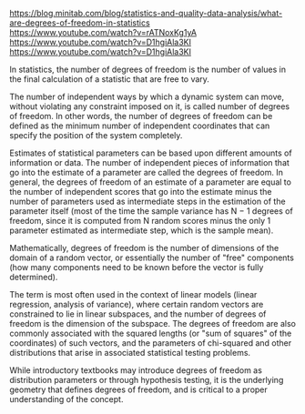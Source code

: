 https://blog.minitab.com/blog/statistics-and-quality-data-analysis/what-are-degrees-of-freedom-in-statistics   
https://www.youtube.com/watch?v=rATNoxKg1yA   
https://www.youtube.com/watch?v=D1hgiAla3KI    
https://www.youtube.com/watch?v=D1hgiAla3KI    

In statistics, the number of degrees of freedom is the number of values in the final calculation of a statistic that are free to vary.

The number of independent ways by which a dynamic system can move, without violating any constraint imposed on it, is called number of degrees of freedom. In other words, the number of degrees of freedom can be defined as the minimum number of independent coordinates that can specify the position of the system completely.

Estimates of statistical parameters can be based upon different amounts of information or data. The number of independent pieces of information that go into the estimate of a parameter are called the degrees of freedom. In general, the degrees of freedom of an estimate of a parameter are equal to the number of independent scores that go into the estimate minus the number of parameters used as intermediate steps in the estimation of the parameter itself (most of the time the sample variance has N − 1 degrees of freedom, since it is computed from N random scores minus the only 1 parameter estimated as intermediate step, which is the sample mean).

Mathematically, degrees of freedom is the number of dimensions of the domain of a random vector, or essentially the number of "free" components (how many components need to be known before the vector is fully determined).

The term is most often used in the context of linear models (linear regression, analysis of variance), where certain random vectors are constrained to lie in linear subspaces, and the number of degrees of freedom is the dimension of the subspace. The degrees of freedom are also commonly associated with the squared lengths (or "sum of squares" of the coordinates) of such vectors, and the parameters of chi-squared and other distributions that arise in associated statistical testing problems.

While introductory textbooks may introduce degrees of freedom as distribution parameters or through hypothesis testing, it is the underlying geometry that defines degrees of freedom, and is critical to a proper understanding of the concept.
